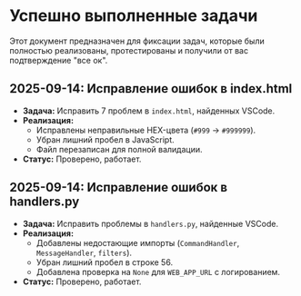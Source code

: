 # Успешно выполненные задачи

Этот документ предназначен для фиксации задач, которые были полностью реализованы, протестированы и получили от вас подтверждение "все ок".

## 2025-09-14: Исправление ошибок в index.html
- **Задача:** Исправить 7 проблем в `index.html`, найденных VSCode.
- **Реализация:**
    - Исправлены неправильные HEX-цвета (`#999` -> `#999999`).
    - Убран лишний пробел в JavaScript.
    - Файл перезаписан для полной валидации.
- **Статус:** Проверено, работает.

## 2025-09-14: Исправление ошибок в handlers.py
- **Задача:** Исправить проблемы в `handlers.py`, найденные VSCode.
- **Реализация:**
    - Добавлены недостающие импорты (`CommandHandler`, `MessageHandler`, `filters`).
    - Убран лишний пробел в строке 56.
    - Добавлена проверка на `None` для `WEB_APP_URL` с логированием.
- **Статус:** Проверено, работает.